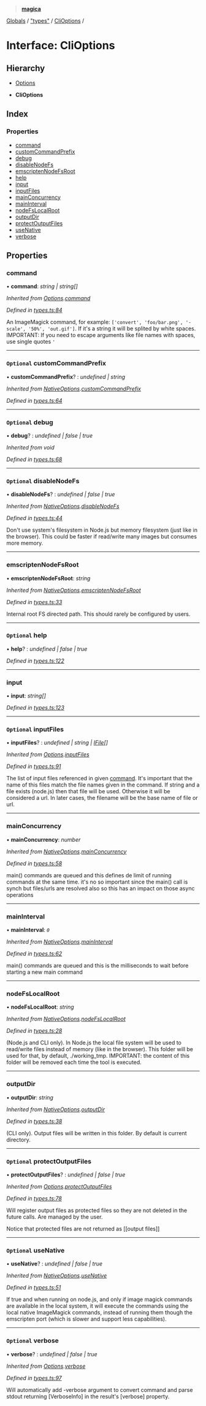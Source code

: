 > **[magica](../README.md)**

[Globals](../README.md) / ["types"](../modules/_types_.md) / [CliOptions](_types_.clioptions.md) /

# Interface: CliOptions

## Hierarchy

  * [Options](_types_.options.md)

  * **CliOptions**

## Index

### Properties

* [command](_types_.clioptions.md#command)
* [customCommandPrefix](_types_.clioptions.md#optional-customcommandprefix)
* [debug](_types_.clioptions.md#optional-debug)
* [disableNodeFs](_types_.clioptions.md#optional-disablenodefs)
* [emscriptenNodeFsRoot](_types_.clioptions.md#emscriptennodefsroot)
* [help](_types_.clioptions.md#optional-help)
* [input](_types_.clioptions.md#input)
* [inputFiles](_types_.clioptions.md#optional-inputfiles)
* [mainConcurrency](_types_.clioptions.md#mainconcurrency)
* [mainInterval](_types_.clioptions.md#maininterval)
* [nodeFsLocalRoot](_types_.clioptions.md#nodefslocalroot)
* [outputDir](_types_.clioptions.md#outputdir)
* [protectOutputFiles](_types_.clioptions.md#optional-protectoutputfiles)
* [useNative](_types_.clioptions.md#optional-usenative)
* [verbose](_types_.clioptions.md#optional-verbose)

## Properties

###  command

• **command**: *string | string[]*

*Inherited from [Options](_types_.options.md).[command](_types_.options.md#command)*

*Defined in [types.ts:84](https://github.com/cancerberoSgx/magica/blob/30321a6/src/types.ts#L84)*

An ImageMagick command, for example: `['convert', 'foo/bar.png', '-scale', '50%', 'out.gif']`. If it's a string it will be
splited by white spaces. IMPORTANT: If you need to escape arguments like file names with spaces, use single quotes `'`

___

### `Optional` customCommandPrefix

• **customCommandPrefix**? : *undefined | string*

*Inherited from [NativeOptions](_types_.nativeoptions.md).[customCommandPrefix](_types_.nativeoptions.md#optional-customcommandprefix)*

*Defined in [types.ts:64](https://github.com/cancerberoSgx/magica/blob/30321a6/src/types.ts#L64)*

___

### `Optional` debug

• **debug**? : *undefined | false | true*

*Inherited from void*

*Defined in [types.ts:68](https://github.com/cancerberoSgx/magica/blob/30321a6/src/types.ts#L68)*

___

### `Optional` disableNodeFs

• **disableNodeFs**? : *undefined | false | true*

*Inherited from [NativeOptions](_types_.nativeoptions.md).[disableNodeFs](_types_.nativeoptions.md#optional-disablenodefs)*

*Defined in [types.ts:44](https://github.com/cancerberoSgx/magica/blob/30321a6/src/types.ts#L44)*

Don't use system's filesystem in Node.js but memory filesystem (just like in the browser). This could be
faster if read/write many images but consumes more memory.

___

###  emscriptenNodeFsRoot

• **emscriptenNodeFsRoot**: *string*

*Inherited from [NativeOptions](_types_.nativeoptions.md).[emscriptenNodeFsRoot](_types_.nativeoptions.md#emscriptennodefsroot)*

*Defined in [types.ts:33](https://github.com/cancerberoSgx/magica/blob/30321a6/src/types.ts#L33)*

Internal root FS directed path. This should rarely be configured by users.

___

### `Optional` help

• **help**? : *undefined | false | true*

*Defined in [types.ts:122](https://github.com/cancerberoSgx/magica/blob/30321a6/src/types.ts#L122)*

___

###  input

• **input**: *string[]*

*Defined in [types.ts:123](https://github.com/cancerberoSgx/magica/blob/30321a6/src/types.ts#L123)*

___

### `Optional` inputFiles

• **inputFiles**? : *undefined | string | [IFile](_types_.ifile.md)[]*

*Inherited from [Options](_types_.options.md).[inputFiles](_types_.options.md#optional-inputfiles)*

*Defined in [types.ts:91](https://github.com/cancerberoSgx/magica/blob/30321a6/src/types.ts#L91)*

The list of input files referenced in given [command](_types_.clioptions.md#command). It's important that the name of this files match
the file names given in the command. If string and a file exists (node.js) then that file will be used.
Otherwise it will be considered a url. In later cases, the filename will be the base name of file or url.

___

###  mainConcurrency

• **mainConcurrency**: *number*

*Inherited from [NativeOptions](_types_.nativeoptions.md).[mainConcurrency](_types_.nativeoptions.md#mainconcurrency)*

*Defined in [types.ts:58](https://github.com/cancerberoSgx/magica/blob/30321a6/src/types.ts#L58)*

main() commands are queued and this defines de limit of running commands at the same time. it's no so
important since the main() call is synch but files/urls are resolved also so this has an impact on those
async operations

___

###  mainInterval

• **mainInterval**: *`0`*

*Inherited from [NativeOptions](_types_.nativeoptions.md).[mainInterval](_types_.nativeoptions.md#maininterval)*

*Defined in [types.ts:62](https://github.com/cancerberoSgx/magica/blob/30321a6/src/types.ts#L62)*

main() commands are queued and this is the milliseconds to wait before starting a new main command

___

###  nodeFsLocalRoot

• **nodeFsLocalRoot**: *string*

*Inherited from [NativeOptions](_types_.nativeoptions.md).[nodeFsLocalRoot](_types_.nativeoptions.md#nodefslocalroot)*

*Defined in [types.ts:28](https://github.com/cancerberoSgx/magica/blob/30321a6/src/types.ts#L28)*

(Node.js and CLI only). In Node.js the local file system will be used to read/write files instead of
memory (like in the browser). This folder will be used for that, by default, ./working_tmp. IMPORTANT:
the content of this folder will be removed each time the tool is executed.

___

###  outputDir

• **outputDir**: *string*

*Inherited from [NativeOptions](_types_.nativeoptions.md).[outputDir](_types_.nativeoptions.md#outputdir)*

*Defined in [types.ts:38](https://github.com/cancerberoSgx/magica/blob/30321a6/src/types.ts#L38)*

(CLI only). Output files will be written in this folder. By default is current directory.

___

### `Optional` protectOutputFiles

• **protectOutputFiles**? : *undefined | false | true*

*Inherited from [Options](_types_.options.md).[protectOutputFiles](_types_.options.md#optional-protectoutputfiles)*

*Defined in [types.ts:78](https://github.com/cancerberoSgx/magica/blob/30321a6/src/types.ts#L78)*

Will register output files as protected files so they are not deleted in the future calls. Are managed by
the user.

Notice that protected files are not returned as [[output files]]

___

### `Optional` useNative

• **useNative**? : *undefined | false | true*

*Inherited from [NativeOptions](_types_.nativeoptions.md).[useNative](_types_.nativeoptions.md#optional-usenative)*

*Defined in [types.ts:51](https://github.com/cancerberoSgx/magica/blob/30321a6/src/types.ts#L51)*

If true and when running on node.js, and only if image magick commands are available in the local system,
it will execute the commands using the local native ImageMagick commands, instead of running them though
the emscripten port (which is slower and support less capabilities).

___

### `Optional` verbose

• **verbose**? : *undefined | false | true*

*Inherited from [Options](_types_.options.md).[verbose](_types_.options.md#optional-verbose)*

*Defined in [types.ts:97](https://github.com/cancerberoSgx/magica/blob/30321a6/src/types.ts#L97)*

Will automatically add -verbose argument to convert command and parse stdout returning [VerboseInfo] in
the result's [verbose] property.